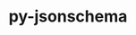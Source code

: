 ---
title: "py-jsonschema"
layout: cache
categories: [package, develop]
meta: {"compilers": ["gcc@=11.1.0", "gcc@=11.4.0", "gcc@=7.3.1", "gcc@=7.5.0", "gcc@=9.4.0", "oneapi@=2024.2.1"], "num_specs": 122, "num_specs_by_stack": {"aws-isc": 2, "aws-isc-aarch64": 2, "data-vis-sdk": 5, "e4s": 40, "e4s-neoverse-v2": 16, "e4s-neoverse_v1": 17, "e4s-oneapi": 22, "e4s-power": 7, "radiuss": 8, "root": 122}, "oss": ["amzn2", "ubuntu18.04", "ubuntu20.04", "ubuntu22.04"], "platforms": ["linux"], "stacks": ["aws-isc", "aws-isc-aarch64", "data-vis-sdk", "e4s", "e4s-neoverse-v2", "e4s-neoverse_v1", "e4s-oneapi", "e4s-power", "radiuss", "root"], "targets": ["aarch64", "neoverse_v1", "neoverse_v2", "ppc64le", "x86_64_v3"], "versions": ["2.6.0", "4.17.3", "4.22.0"]}
spec_details: [{"compiler": "gcc@=7.3.1", "hash": "56pwjcbfq4kkudd7ag3m7yrqwnve37fl", "os": "amzn2", "platform": "linux", "size": "-", "stacks": ["aws-isc-aarch64", "root"], "tarball": "https://binaries.spack.io/develop/build_cache/linux-amzn2-aarch64/gcc-7.3.1/py-jsonschema-4.17.3/linux-amzn2-aarch64-gcc-7.3.1-py-jsonschema-4.17.3-56pwjcbfq4kkudd7ag3m7yrqwnve37fl.spack", "target": "aarch64", "variants": ["build_system=python_pip", "~format-nongpl"], "versions": ["4.17.3"]}, {"compiler": "gcc@=7.3.1", "hash": "feyh5ehtt2mbh4b6lmnuttsgotfk7x7p", "os": "amzn2", "platform": "linux", "size": "-", "stacks": ["aws-isc-aarch64", "root"], "tarball": "https://binaries.spack.io/develop/build_cache/linux-amzn2-aarch64/gcc-7.3.1/py-jsonschema-4.17.3/linux-amzn2-aarch64-gcc-7.3.1-py-jsonschema-4.17.3-feyh5ehtt2mbh4b6lmnuttsgotfk7x7p.spack", "target": "aarch64", "variants": ["build_system=python_pip", "~format-nongpl"], "versions": ["4.17.3"]}, {"compiler": "gcc@=7.3.1", "hash": "a75r6abrcyyapsacefk6d3rvpp5y7o5n", "os": "amzn2", "platform": "linux", "size": "-", "stacks": ["aws-isc", "root"], "tarball": "https://binaries.spack.io/develop/build_cache/linux-amzn2-x86_64_v3/gcc-7.3.1/py-jsonschema-4.17.3/linux-amzn2-x86_64_v3-gcc-7.3.1-py-jsonschema-4.17.3-a75r6abrcyyapsacefk6d3rvpp5y7o5n.spack", "target": "x86_64_v3", "variants": ["build_system=python_pip", "~format-nongpl"], "versions": ["4.17.3"]}, {"compiler": "gcc@=7.3.1", "hash": "dc5mzugiqlobxetjbahszrcncspakugm", "os": "amzn2", "platform": "linux", "size": "-", "stacks": ["aws-isc", "root"], "tarball": "https://binaries.spack.io/develop/build_cache/linux-amzn2-x86_64_v3/gcc-7.3.1/py-jsonschema-4.17.3/linux-amzn2-x86_64_v3-gcc-7.3.1-py-jsonschema-4.17.3-dc5mzugiqlobxetjbahszrcncspakugm.spack", "target": "x86_64_v3", "variants": ["build_system=python_pip", "~format-nongpl"], "versions": ["4.17.3"]}, {"compiler": "gcc@=7.5.0", "hash": "2ttiyhoixr622udj5ocpgti3rl5bh5q3", "os": "ubuntu18.04", "platform": "linux", "size": "-", "stacks": ["radiuss", "root"], "tarball": "https://binaries.spack.io/develop/build_cache/linux-ubuntu18.04-x86_64_v3/gcc-7.5.0/py-jsonschema-4.22.0/linux-ubuntu18.04-x86_64_v3-gcc-7.5.0-py-jsonschema-4.22.0-2ttiyhoixr622udj5ocpgti3rl5bh5q3.spack", "target": "x86_64_v3", "variants": ["build_system=python_pip", "~format-nongpl"], "versions": ["4.22.0"]}, {"compiler": "gcc@=7.5.0", "hash": "52gh725m7g3zojitg7jk26ascrrymri7", "os": "ubuntu18.04", "platform": "linux", "size": "-", "stacks": ["radiuss", "root"], "tarball": "https://binaries.spack.io/develop/build_cache/linux-ubuntu18.04-x86_64_v3/gcc-7.5.0/py-jsonschema-4.22.0/linux-ubuntu18.04-x86_64_v3-gcc-7.5.0-py-jsonschema-4.22.0-52gh725m7g3zojitg7jk26ascrrymri7.spack", "target": "x86_64_v3", "variants": ["build_system=python_pip", "~format-nongpl"], "versions": ["4.22.0"]}, {"compiler": "gcc@=7.5.0", "hash": "7pf56aghqrpii656fiitezs6qf6p4lnr", "os": "ubuntu18.04", "platform": "linux", "size": "-", "stacks": ["radiuss", "root"], "tarball": "https://binaries.spack.io/develop/build_cache/linux-ubuntu18.04-x86_64_v3/gcc-7.5.0/py-jsonschema-4.22.0/linux-ubuntu18.04-x86_64_v3-gcc-7.5.0-py-jsonschema-4.22.0-7pf56aghqrpii656fiitezs6qf6p4lnr.spack", "target": "x86_64_v3", "variants": ["build_system=python_pip", "~format-nongpl"], "versions": ["4.22.0"]}, {"compiler": "gcc@=7.5.0", "hash": "bgk2d7nuogciwiqqrf5abnuhircenudf", "os": "ubuntu18.04", "platform": "linux", "size": "-", "stacks": ["radiuss", "root"], "tarball": "https://binaries.spack.io/develop/build_cache/linux-ubuntu18.04-x86_64_v3/gcc-7.5.0/py-jsonschema-4.22.0/linux-ubuntu18.04-x86_64_v3-gcc-7.5.0-py-jsonschema-4.22.0-bgk2d7nuogciwiqqrf5abnuhircenudf.spack", "target": "x86_64_v3", "variants": ["build_system=python_pip", "~format-nongpl"], "versions": ["4.22.0"]}, {"compiler": "gcc@=7.5.0", "hash": "duqcbkld424zgpitkzda3j2mlm2sf5ns", "os": "ubuntu18.04", "platform": "linux", "size": "-", "stacks": ["root"], "tarball": "https://binaries.spack.io/develop/build_cache/linux-ubuntu18.04-x86_64_v3/gcc-7.5.0/py-jsonschema-4.22.0/linux-ubuntu18.04-x86_64_v3-gcc-7.5.0-py-jsonschema-4.22.0-duqcbkld424zgpitkzda3j2mlm2sf5ns.spack", "target": "x86_64_v3", "variants": ["build_system=python_pip", "~format-nongpl"], "versions": ["4.22.0"]}, {"compiler": "gcc@=7.5.0", "hash": "fj7vfjx2u7ml6iqyqscmvzc6ibtao3bu", "os": "ubuntu18.04", "platform": "linux", "size": "-", "stacks": ["radiuss", "root"], "tarball": "https://binaries.spack.io/develop/build_cache/linux-ubuntu18.04-x86_64_v3/gcc-7.5.0/py-jsonschema-4.22.0/linux-ubuntu18.04-x86_64_v3-gcc-7.5.0-py-jsonschema-4.22.0-fj7vfjx2u7ml6iqyqscmvzc6ibtao3bu.spack", "target": "x86_64_v3", "variants": ["build_system=python_pip", "~format-nongpl"], "versions": ["4.22.0"]}, {"compiler": "gcc@=7.5.0", "hash": "qfq53m2gbahk2sd3htcehlle7m4xdgrz", "os": "ubuntu18.04", "platform": "linux", "size": "-", "stacks": ["root"], "tarball": "https://binaries.spack.io/develop/build_cache/linux-ubuntu18.04-x86_64_v3/gcc-7.5.0/py-jsonschema-4.22.0/linux-ubuntu18.04-x86_64_v3-gcc-7.5.0-py-jsonschema-4.22.0-qfq53m2gbahk2sd3htcehlle7m4xdgrz.spack", "target": "x86_64_v3", "variants": ["build_system=python_pip", "~format-nongpl"], "versions": ["4.22.0"]}, {"compiler": "gcc@=7.5.0", "hash": "tfdx5fyglpzmm2ijrwn36funcsbki25c", "os": "ubuntu18.04", "platform": "linux", "size": "-", "stacks": ["radiuss", "root"], "tarball": "https://binaries.spack.io/develop/build_cache/linux-ubuntu18.04-x86_64_v3/gcc-7.5.0/py-jsonschema-4.22.0/linux-ubuntu18.04-x86_64_v3-gcc-7.5.0-py-jsonschema-4.22.0-tfdx5fyglpzmm2ijrwn36funcsbki25c.spack", "target": "x86_64_v3", "variants": ["build_system=python_pip", "~format-nongpl"], "versions": ["4.22.0"]}, {"compiler": "gcc@=7.5.0", "hash": "vxbzj5pthjqpthnlihov7fnfmzxaec6u", "os": "ubuntu18.04", "platform": "linux", "size": "-", "stacks": ["radiuss", "root"], "tarball": "https://binaries.spack.io/develop/build_cache/linux-ubuntu18.04-x86_64_v3/gcc-7.5.0/py-jsonschema-4.22.0/linux-ubuntu18.04-x86_64_v3-gcc-7.5.0-py-jsonschema-4.22.0-vxbzj5pthjqpthnlihov7fnfmzxaec6u.spack", "target": "x86_64_v3", "variants": ["build_system=python_pip", "~format-nongpl"], "versions": ["4.22.0"]}, {"compiler": "gcc@=7.5.0", "hash": "zvboehkijealttr3tiexta3b2u5vcbnv", "os": "ubuntu18.04", "platform": "linux", "size": "-", "stacks": ["radiuss", "root"], "tarball": "https://binaries.spack.io/develop/build_cache/linux-ubuntu18.04-x86_64_v3/gcc-7.5.0/py-jsonschema-4.22.0/linux-ubuntu18.04-x86_64_v3-gcc-7.5.0-py-jsonschema-4.22.0-zvboehkijealttr3tiexta3b2u5vcbnv.spack", "target": "x86_64_v3", "variants": ["build_system=python_pip", "~format-nongpl"], "versions": ["4.22.0"]}, {"compiler": "gcc@=9.4.0", "hash": "qtgu3jcycxb3oko7zc3i56uaqqe3o65s", "os": "ubuntu20.04", "platform": "linux", "size": "-", "stacks": ["e4s-power", "root"], "tarball": "https://binaries.spack.io/develop/build_cache/linux-ubuntu20.04-ppc64le/gcc-9.4.0/py-jsonschema-4.22.0/linux-ubuntu20.04-ppc64le-gcc-9.4.0-py-jsonschema-4.22.0-qtgu3jcycxb3oko7zc3i56uaqqe3o65s.spack", "target": "ppc64le", "variants": ["build_system=python_pip", "~format-nongpl"], "versions": ["4.22.0"]}, {"compiler": "gcc@=9.4.0", "hash": "lb277x56nidcib2hri5oyhbhljgn3prh", "os": "ubuntu20.04", "platform": "linux", "size": "-", "stacks": ["e4s-power", "root"], "tarball": "https://binaries.spack.io/develop/build_cache/linux-ubuntu20.04-ppc64le/gcc-9.4.0/py-jsonschema-4.22.0/linux-ubuntu20.04-ppc64le-gcc-9.4.0-py-jsonschema-4.22.0-lb277x56nidcib2hri5oyhbhljgn3prh.spack", "target": "ppc64le", "variants": ["build_system=python_pip", "~format-nongpl"], "versions": ["4.22.0"]}, {"compiler": "gcc@=9.4.0", "hash": "66pklhm4c63q5mrtfulmkqg7we7eexwk", "os": "ubuntu20.04", "platform": "linux", "size": "-", "stacks": ["e4s-power", "root"], "tarball": "https://binaries.spack.io/develop/build_cache/linux-ubuntu20.04-ppc64le/gcc-9.4.0/py-jsonschema-2.6.0/linux-ubuntu20.04-ppc64le-gcc-9.4.0-py-jsonschema-2.6.0-66pklhm4c63q5mrtfulmkqg7we7eexwk.spack", "target": "ppc64le", "variants": ["build_system=python_pip"], "versions": ["2.6.0"]}, {"compiler": "gcc@=9.4.0", "hash": "ivuglwlrwo3amdje4oa3dltov2khancw", "os": "ubuntu20.04", "platform": "linux", "size": "-", "stacks": ["e4s-power", "root"], "tarball": "https://binaries.spack.io/develop/build_cache/linux-ubuntu20.04-ppc64le/gcc-9.4.0/py-jsonschema-4.22.0/linux-ubuntu20.04-ppc64le-gcc-9.4.0-py-jsonschema-4.22.0-ivuglwlrwo3amdje4oa3dltov2khancw.spack", "target": "ppc64le", "variants": ["build_system=python_pip", "+format-nongpl"], "versions": ["4.22.0"]}, {"compiler": "gcc@=9.4.0", "hash": "jvgr6beenbmnx5fx7viiun6mwfzqgu7h", "os": "ubuntu20.04", "platform": "linux", "size": "-", "stacks": ["e4s-power", "root"], "tarball": "https://binaries.spack.io/develop/build_cache/linux-ubuntu20.04-ppc64le/gcc-9.4.0/py-jsonschema-4.22.0/linux-ubuntu20.04-ppc64le-gcc-9.4.0-py-jsonschema-4.22.0-jvgr6beenbmnx5fx7viiun6mwfzqgu7h.spack", "target": "ppc64le", "variants": ["build_system=python_pip", "+format-nongpl"], "versions": ["4.22.0"]}, {"compiler": "gcc@=9.4.0", "hash": "l5opswyfkv52zlheclxvw4vxvrvat5qo", "os": "ubuntu20.04", "platform": "linux", "size": "-", "stacks": ["e4s-power", "root"], "tarball": "https://binaries.spack.io/develop/build_cache/linux-ubuntu20.04-ppc64le/gcc-9.4.0/py-jsonschema-4.22.0/linux-ubuntu20.04-ppc64le-gcc-9.4.0-py-jsonschema-4.22.0-l5opswyfkv52zlheclxvw4vxvrvat5qo.spack", "target": "ppc64le", "variants": ["build_system=python_pip", "~format-nongpl"], "versions": ["4.22.0"]}, {"compiler": "gcc@=9.4.0", "hash": "m2njo42pw3tmjdplr5iurvne3cyj33yf", "os": "ubuntu20.04", "platform": "linux", "size": "-", "stacks": ["e4s-power", "root"], "tarball": "https://binaries.spack.io/develop/build_cache/linux-ubuntu20.04-ppc64le/gcc-9.4.0/py-jsonschema-4.22.0/linux-ubuntu20.04-ppc64le-gcc-9.4.0-py-jsonschema-4.22.0-m2njo42pw3tmjdplr5iurvne3cyj33yf.spack", "target": "ppc64le", "variants": ["build_system=python_pip", "~format-nongpl"], "versions": ["4.22.0"]}, {"compiler": "gcc@=11.1.0", "hash": "dzxgkjcduydld2hrm3thnlylxqyyayqo", "os": "ubuntu20.04", "platform": "linux", "size": "-", "stacks": ["data-vis-sdk", "root"], "tarball": "https://binaries.spack.io/develop/build_cache/linux-ubuntu20.04-x86_64_v3/gcc-11.1.0/py-jsonschema-4.22.0/linux-ubuntu20.04-x86_64_v3-gcc-11.1.0-py-jsonschema-4.22.0-dzxgkjcduydld2hrm3thnlylxqyyayqo.spack", "target": "x86_64_v3", "variants": ["build_system=python_pip", "+format-nongpl"], "versions": ["4.22.0"]}, {"compiler": "gcc@=11.1.0", "hash": "3glfelz3ep5xghdtpdk4naruujlqjwwa", "os": "ubuntu20.04", "platform": "linux", "size": "-", "stacks": ["data-vis-sdk", "root"], "tarball": "https://binaries.spack.io/develop/build_cache/linux-ubuntu20.04-x86_64_v3/gcc-11.1.0/py-jsonschema-4.22.0/linux-ubuntu20.04-x86_64_v3-gcc-11.1.0-py-jsonschema-4.22.0-3glfelz3ep5xghdtpdk4naruujlqjwwa.spack", "target": "x86_64_v3", "variants": ["build_system=python_pip", "+format-nongpl"], "versions": ["4.22.0"]}, {"compiler": "gcc@=11.1.0", "hash": "k2titrlvljz3hha3tbtq4v3cygdnvr6r", "os": "ubuntu20.04", "platform": "linux", "size": "-", "stacks": ["data-vis-sdk", "root"], "tarball": "https://binaries.spack.io/develop/build_cache/linux-ubuntu20.04-x86_64_v3/gcc-11.1.0/py-jsonschema-4.22.0/linux-ubuntu20.04-x86_64_v3-gcc-11.1.0-py-jsonschema-4.22.0-k2titrlvljz3hha3tbtq4v3cygdnvr6r.spack", "target": "x86_64_v3", "variants": ["build_system=python_pip", "+format-nongpl"], "versions": ["4.22.0"]}, {"compiler": "gcc@=11.1.0", "hash": "naqmi5ky47x3ygdthyebq5nq3mnuo5wo", "os": "ubuntu20.04", "platform": "linux", "size": "-", "stacks": ["root"], "tarball": "https://binaries.spack.io/develop/build_cache/linux-ubuntu20.04-x86_64_v3/gcc-11.1.0/py-jsonschema-4.22.0/linux-ubuntu20.04-x86_64_v3-gcc-11.1.0-py-jsonschema-4.22.0-naqmi5ky47x3ygdthyebq5nq3mnuo5wo.spack", "target": "x86_64_v3", "variants": ["build_system=python_pip", "+format-nongpl"], "versions": ["4.22.0"]}, {"compiler": "gcc@=11.1.0", "hash": "uy2p4kmqlbpv6huu54bs2nzuyc4f47rb", "os": "ubuntu20.04", "platform": "linux", "size": "-", "stacks": ["data-vis-sdk", "root"], "tarball": "https://binaries.spack.io/develop/build_cache/linux-ubuntu20.04-x86_64_v3/gcc-11.1.0/py-jsonschema-4.22.0/linux-ubuntu20.04-x86_64_v3-gcc-11.1.0-py-jsonschema-4.22.0-uy2p4kmqlbpv6huu54bs2nzuyc4f47rb.spack", "target": "x86_64_v3", "variants": ["build_system=python_pip", "+format-nongpl"], "versions": ["4.22.0"]}, {"compiler": "gcc@=11.1.0", "hash": "ozjar53wypen2ecgvfifbajkfywi2ycl", "os": "ubuntu20.04", "platform": "linux", "size": "-", "stacks": ["data-vis-sdk", "root"], "tarball": "https://binaries.spack.io/develop/build_cache/linux-ubuntu20.04-x86_64_v3/gcc-11.1.0/py-jsonschema-4.22.0/linux-ubuntu20.04-x86_64_v3-gcc-11.1.0-py-jsonschema-4.22.0-ozjar53wypen2ecgvfifbajkfywi2ycl.spack", "target": "x86_64_v3", "variants": ["build_system=python_pip", "+format-nongpl"], "versions": ["4.22.0"]}, {"compiler": "gcc@=11.4.0", "hash": "ndw45jvzyttko5jyxsgkldyota4zsdqs", "os": "ubuntu22.04", "platform": "linux", "size": "-", "stacks": ["e4s-neoverse_v1", "root"], "tarball": "https://binaries.spack.io/develop/build_cache/linux-ubuntu22.04-neoverse_v1/gcc-11.4.0/py-jsonschema-4.22.0/linux-ubuntu22.04-neoverse_v1-gcc-11.4.0-py-jsonschema-4.22.0-ndw45jvzyttko5jyxsgkldyota4zsdqs.spack", "target": "neoverse_v1", "variants": ["build_system=python_pip", "+format-nongpl"], "versions": ["4.22.0"]}, {"compiler": "gcc@=11.4.0", "hash": "2lfftqdqcru6juumtrdushfeaiv6xodg", "os": "ubuntu22.04", "platform": "linux", "size": "-", "stacks": ["e4s-neoverse_v1", "root"], "tarball": "https://binaries.spack.io/develop/build_cache/linux-ubuntu22.04-neoverse_v1/gcc-11.4.0/py-jsonschema-4.22.0/linux-ubuntu22.04-neoverse_v1-gcc-11.4.0-py-jsonschema-4.22.0-2lfftqdqcru6juumtrdushfeaiv6xodg.spack", "target": "neoverse_v1", "variants": ["build_system=python_pip", "+format-nongpl"], "versions": ["4.22.0"]}, {"compiler": "gcc@=11.4.0", "hash": "t56gtvpnwtupqy36n2jakg7bx2bny2vs", "os": "ubuntu22.04", "platform": "linux", "size": "-", "stacks": ["e4s-neoverse_v1", "root"], "tarball": "https://binaries.spack.io/develop/build_cache/linux-ubuntu22.04-neoverse_v1/gcc-11.4.0/py-jsonschema-4.22.0/linux-ubuntu22.04-neoverse_v1-gcc-11.4.0-py-jsonschema-4.22.0-t56gtvpnwtupqy36n2jakg7bx2bny2vs.spack", "target": "neoverse_v1", "variants": ["build_system=python_pip", "+format-nongpl"], "versions": ["4.22.0"]}, {"compiler": "gcc@=11.4.0", "hash": "iphdyizlzmrfddh6x3c4mym6sklurs5j", "os": "ubuntu22.04", "platform": "linux", "size": "-", "stacks": ["e4s-neoverse_v1", "root"], "tarball": "https://binaries.spack.io/develop/build_cache/linux-ubuntu22.04-neoverse_v1/gcc-11.4.0/py-jsonschema-4.22.0/linux-ubuntu22.04-neoverse_v1-gcc-11.4.0-py-jsonschema-4.22.0-iphdyizlzmrfddh6x3c4mym6sklurs5j.spack", "target": "neoverse_v1", "variants": ["build_system=python_pip", "~format-nongpl"], "versions": ["4.22.0"]}, {"compiler": "gcc@=11.4.0", "hash": "ffrbvhwbebu4swsvnrs4jqy2rpwrytst", "os": "ubuntu22.04", "platform": "linux", "size": "-", "stacks": ["e4s-neoverse_v1", "root"], "tarball": "https://binaries.spack.io/develop/build_cache/linux-ubuntu22.04-neoverse_v1/gcc-11.4.0/py-jsonschema-4.22.0/linux-ubuntu22.04-neoverse_v1-gcc-11.4.0-py-jsonschema-4.22.0-ffrbvhwbebu4swsvnrs4jqy2rpwrytst.spack", "target": "neoverse_v1", "variants": ["build_system=python_pip", "~format-nongpl"], "versions": ["4.22.0"]}, {"compiler": "gcc@=11.4.0", "hash": "6esfvrfyckh4pz76buw27g7duojt43oy", "os": "ubuntu22.04", "platform": "linux", "size": "-", "stacks": ["e4s-neoverse_v1", "root"], "tarball": "https://binaries.spack.io/develop/build_cache/linux-ubuntu22.04-neoverse_v1/gcc-11.4.0/py-jsonschema-4.22.0/linux-ubuntu22.04-neoverse_v1-gcc-11.4.0-py-jsonschema-4.22.0-6esfvrfyckh4pz76buw27g7duojt43oy.spack", "target": "neoverse_v1", "variants": ["build_system=python_pip", "~format-nongpl"], "versions": ["4.22.0"]}, {"compiler": "gcc@=11.4.0", "hash": "gx7lpkybdrjsocovsljuy4q3abmrfsst", "os": "ubuntu22.04", "platform": "linux", "size": "-", "stacks": ["e4s-neoverse_v1", "root"], "tarball": "https://binaries.spack.io/develop/build_cache/linux-ubuntu22.04-neoverse_v1/gcc-11.4.0/py-jsonschema-4.22.0/linux-ubuntu22.04-neoverse_v1-gcc-11.4.0-py-jsonschema-4.22.0-gx7lpkybdrjsocovsljuy4q3abmrfsst.spack", "target": "neoverse_v1", "variants": ["build_system=python_pip", "~format-nongpl"], "versions": ["4.22.0"]}, {"compiler": "gcc@=11.4.0", "hash": "jnuy6jctkn2zywaii7ndzycioyzsntpt", "os": "ubuntu22.04", "platform": "linux", "size": "-", "stacks": ["e4s-neoverse_v1", "root"], "tarball": "https://binaries.spack.io/develop/build_cache/linux-ubuntu22.04-neoverse_v1/gcc-11.4.0/py-jsonschema-4.22.0/linux-ubuntu22.04-neoverse_v1-gcc-11.4.0-py-jsonschema-4.22.0-jnuy6jctkn2zywaii7ndzycioyzsntpt.spack", "target": "neoverse_v1", "variants": ["build_system=python_pip", "~format-nongpl"], "versions": ["4.22.0"]}, {"compiler": "gcc@=11.4.0", "hash": "xgnchk2dp6imwy77r7nfl56m4xe52567", "os": "ubuntu22.04", "platform": "linux", "size": "-", "stacks": ["e4s-neoverse_v1", "root"], "tarball": "https://binaries.spack.io/develop/build_cache/linux-ubuntu22.04-neoverse_v1/gcc-11.4.0/py-jsonschema-4.22.0/linux-ubuntu22.04-neoverse_v1-gcc-11.4.0-py-jsonschema-4.22.0-xgnchk2dp6imwy77r7nfl56m4xe52567.spack", "target": "neoverse_v1", "variants": ["build_system=python_pip", "~format-nongpl"], "versions": ["4.22.0"]}, {"compiler": "gcc@=11.4.0", "hash": "zdxpsvtoockptxybf5wemhb5pi5bdcty", "os": "ubuntu22.04", "platform": "linux", "size": "-", "stacks": ["e4s-neoverse_v1", "root"], "tarball": "https://binaries.spack.io/develop/build_cache/linux-ubuntu22.04-neoverse_v1/gcc-11.4.0/py-jsonschema-2.6.0/linux-ubuntu22.04-neoverse_v1-gcc-11.4.0-py-jsonschema-2.6.0-zdxpsvtoockptxybf5wemhb5pi5bdcty.spack", "target": "neoverse_v1", "variants": ["build_system=python_pip"], "versions": ["2.6.0"]}, {"compiler": "gcc@=11.4.0", "hash": "di3jpzuolazrwegv4cedlpuu42kpgs7n", "os": "ubuntu22.04", "platform": "linux", "size": "-", "stacks": ["e4s-neoverse_v1", "root"], "tarball": "https://binaries.spack.io/develop/build_cache/linux-ubuntu22.04-neoverse_v1/gcc-11.4.0/py-jsonschema-2.6.0/linux-ubuntu22.04-neoverse_v1-gcc-11.4.0-py-jsonschema-2.6.0-di3jpzuolazrwegv4cedlpuu42kpgs7n.spack", "target": "neoverse_v1", "variants": ["build_system=python_pip"], "versions": ["2.6.0"]}, {"compiler": "gcc@=11.4.0", "hash": "2oqhxanspyjphihbsfsaxufo6olzcpqw", "os": "ubuntu22.04", "platform": "linux", "size": "-", "stacks": ["e4s-neoverse_v1", "root"], "tarball": "https://binaries.spack.io/develop/build_cache/linux-ubuntu22.04-neoverse_v1/gcc-11.4.0/py-jsonschema-4.22.0/linux-ubuntu22.04-neoverse_v1-gcc-11.4.0-py-jsonschema-4.22.0-2oqhxanspyjphihbsfsaxufo6olzcpqw.spack", "target": "neoverse_v1", "variants": ["build_system=python_pip", "~format-nongpl"], "versions": ["4.22.0"]}, {"compiler": "gcc@=11.4.0", "hash": "4j5vpyj3ejtsyusa6edroxub64dcoaqh", "os": "ubuntu22.04", "platform": "linux", "size": "-", "stacks": ["e4s-neoverse_v1", "root"], "tarball": "https://binaries.spack.io/develop/build_cache/linux-ubuntu22.04-neoverse_v1/gcc-11.4.0/py-jsonschema-4.22.0/linux-ubuntu22.04-neoverse_v1-gcc-11.4.0-py-jsonschema-4.22.0-4j5vpyj3ejtsyusa6edroxub64dcoaqh.spack", "target": "neoverse_v1", "variants": ["build_system=python_pip", "+format-nongpl"], "versions": ["4.22.0"]}, {"compiler": "gcc@=11.4.0", "hash": "7qv2qtl5dbqc36r2ajftflye3wlggcrh", "os": "ubuntu22.04", "platform": "linux", "size": "-", "stacks": ["e4s-neoverse_v1", "root"], "tarball": "https://binaries.spack.io/develop/build_cache/linux-ubuntu22.04-neoverse_v1/gcc-11.4.0/py-jsonschema-4.22.0/linux-ubuntu22.04-neoverse_v1-gcc-11.4.0-py-jsonschema-4.22.0-7qv2qtl5dbqc36r2ajftflye3wlggcrh.spack", "target": "neoverse_v1", "variants": ["build_system=python_pip", "+format-nongpl"], "versions": ["4.22.0"]}, {"compiler": "gcc@=11.4.0", "hash": "efzdc56pjnltmmtqdsxfaosp6rfpwo6r", "os": "ubuntu22.04", "platform": "linux", "size": "-", "stacks": ["e4s-neoverse_v1", "root"], "tarball": "https://binaries.spack.io/develop/build_cache/linux-ubuntu22.04-neoverse_v1/gcc-11.4.0/py-jsonschema-4.22.0/linux-ubuntu22.04-neoverse_v1-gcc-11.4.0-py-jsonschema-4.22.0-efzdc56pjnltmmtqdsxfaosp6rfpwo6r.spack", "target": "neoverse_v1", "variants": ["build_system=python_pip", "~format-nongpl"], "versions": ["4.22.0"]}, {"compiler": "gcc@=11.4.0", "hash": "oaqqokxlq6vrhofvfvw636fawnc467gv", "os": "ubuntu22.04", "platform": "linux", "size": "-", "stacks": ["e4s-neoverse_v1", "root"], "tarball": "https://binaries.spack.io/develop/build_cache/linux-ubuntu22.04-neoverse_v1/gcc-11.4.0/py-jsonschema-4.22.0/linux-ubuntu22.04-neoverse_v1-gcc-11.4.0-py-jsonschema-4.22.0-oaqqokxlq6vrhofvfvw636fawnc467gv.spack", "target": "neoverse_v1", "variants": ["build_system=python_pip", "~format-nongpl"], "versions": ["4.22.0"]}, {"compiler": "gcc@=11.4.0", "hash": "qss2jvic467wxicbyz2xcdrfentka4fm", "os": "ubuntu22.04", "platform": "linux", "size": "-", "stacks": ["e4s-neoverse_v1", "root"], "tarball": "https://binaries.spack.io/develop/build_cache/linux-ubuntu22.04-neoverse_v1/gcc-11.4.0/py-jsonschema-4.22.0/linux-ubuntu22.04-neoverse_v1-gcc-11.4.0-py-jsonschema-4.22.0-qss2jvic467wxicbyz2xcdrfentka4fm.spack", "target": "neoverse_v1", "variants": ["build_system=python_pip", "+format-nongpl"], "versions": ["4.22.0"]}, {"compiler": "gcc@=11.4.0", "hash": "7d5mgzchxluurbceigdj7dqu4zmhnbyw", "os": "ubuntu22.04", "platform": "linux", "size": "-", "stacks": ["e4s-neoverse-v2", "root"], "tarball": "https://binaries.spack.io/develop/build_cache/linux-ubuntu22.04-neoverse_v2/gcc-11.4.0/py-jsonschema-4.22.0/linux-ubuntu22.04-neoverse_v2-gcc-11.4.0-py-jsonschema-4.22.0-7d5mgzchxluurbceigdj7dqu4zmhnbyw.spack", "target": "neoverse_v2", "variants": ["build_system=python_pip", "+format-nongpl"], "versions": ["4.22.0"]}, {"compiler": "gcc@=11.4.0", "hash": "u6ourhcykfjxdx3qpylz2xoegmzawhei", "os": "ubuntu22.04", "platform": "linux", "size": "-", "stacks": ["e4s-neoverse-v2", "root"], "tarball": "https://binaries.spack.io/develop/build_cache/linux-ubuntu22.04-neoverse_v2/gcc-11.4.0/py-jsonschema-4.22.0/linux-ubuntu22.04-neoverse_v2-gcc-11.4.0-py-jsonschema-4.22.0-u6ourhcykfjxdx3qpylz2xoegmzawhei.spack", "target": "neoverse_v2", "variants": ["build_system=python_pip", "+format-nongpl"], "versions": ["4.22.0"]}, {"compiler": "gcc@=11.4.0", "hash": "rvzvgtcfkwwtyxck2lrvt6miqxg6w5fk", "os": "ubuntu22.04", "platform": "linux", "size": "-", "stacks": ["e4s-neoverse-v2", "root"], "tarball": "https://binaries.spack.io/develop/build_cache/linux-ubuntu22.04-neoverse_v2/gcc-11.4.0/py-jsonschema-4.22.0/linux-ubuntu22.04-neoverse_v2-gcc-11.4.0-py-jsonschema-4.22.0-rvzvgtcfkwwtyxck2lrvt6miqxg6w5fk.spack", "target": "neoverse_v2", "variants": ["build_system=python_pip", "+format-nongpl"], "versions": ["4.22.0"]}, {"compiler": "gcc@=11.4.0", "hash": "dwmqhbrmk55tzxxfpi526hwh5z6pshdo", "os": "ubuntu22.04", "platform": "linux", "size": "-", "stacks": ["e4s-neoverse-v2", "root"], "tarball": "https://binaries.spack.io/develop/build_cache/linux-ubuntu22.04-neoverse_v2/gcc-11.4.0/py-jsonschema-4.22.0/linux-ubuntu22.04-neoverse_v2-gcc-11.4.0-py-jsonschema-4.22.0-dwmqhbrmk55tzxxfpi526hwh5z6pshdo.spack", "target": "neoverse_v2", "variants": ["build_system=python_pip", "+format-nongpl"], "versions": ["4.22.0"]}, {"compiler": "gcc@=11.4.0", "hash": "lngz2gru7t5rix7fxyv32vvhhbbwy7t4", "os": "ubuntu22.04", "platform": "linux", "size": "-", "stacks": ["e4s-neoverse-v2", "root"], "tarball": "https://binaries.spack.io/develop/build_cache/linux-ubuntu22.04-neoverse_v2/gcc-11.4.0/py-jsonschema-4.22.0/linux-ubuntu22.04-neoverse_v2-gcc-11.4.0-py-jsonschema-4.22.0-lngz2gru7t5rix7fxyv32vvhhbbwy7t4.spack", "target": "neoverse_v2", "variants": ["build_system=python_pip", "~format-nongpl"], "versions": ["4.22.0"]}, {"compiler": "gcc@=11.4.0", "hash": "bjeirxenkw36lfn7cqy6bagukgcncbst", "os": "ubuntu22.04", "platform": "linux", "size": "-", "stacks": ["e4s-neoverse-v2", "root"], "tarball": "https://binaries.spack.io/develop/build_cache/linux-ubuntu22.04-neoverse_v2/gcc-11.4.0/py-jsonschema-4.22.0/linux-ubuntu22.04-neoverse_v2-gcc-11.4.0-py-jsonschema-4.22.0-bjeirxenkw36lfn7cqy6bagukgcncbst.spack", "target": "neoverse_v2", "variants": ["build_system=python_pip", "~format-nongpl"], "versions": ["4.22.0"]}, {"compiler": "gcc@=11.4.0", "hash": "y5lyfe56zygjkpbdmihy6wqzm2ut676q", "os": "ubuntu22.04", "platform": "linux", "size": "-", "stacks": ["e4s-neoverse-v2", "root"], "tarball": "https://binaries.spack.io/develop/build_cache/linux-ubuntu22.04-neoverse_v2/gcc-11.4.0/py-jsonschema-4.22.0/linux-ubuntu22.04-neoverse_v2-gcc-11.4.0-py-jsonschema-4.22.0-y5lyfe56zygjkpbdmihy6wqzm2ut676q.spack", "target": "neoverse_v2", "variants": ["build_system=python_pip", "~format-nongpl"], "versions": ["4.22.0"]}, {"compiler": "gcc@=11.4.0", "hash": "33omqj7op4ytlfkzr3ycuhaofsqnemj2", "os": "ubuntu22.04", "platform": "linux", "size": "-", "stacks": ["e4s-neoverse-v2", "root"], "tarball": "https://binaries.spack.io/develop/build_cache/linux-ubuntu22.04-neoverse_v2/gcc-11.4.0/py-jsonschema-4.22.0/linux-ubuntu22.04-neoverse_v2-gcc-11.4.0-py-jsonschema-4.22.0-33omqj7op4ytlfkzr3ycuhaofsqnemj2.spack", "target": "neoverse_v2", "variants": ["build_system=python_pip", "~format-nongpl"], "versions": ["4.22.0"]}, {"compiler": "gcc@=11.4.0", "hash": "cr7btlgdlvqoiaq7vqsmxizr7ow6id55", "os": "ubuntu22.04", "platform": "linux", "size": "-", "stacks": ["e4s-neoverse-v2", "root"], "tarball": "https://binaries.spack.io/develop/build_cache/linux-ubuntu22.04-neoverse_v2/gcc-11.4.0/py-jsonschema-2.6.0/linux-ubuntu22.04-neoverse_v2-gcc-11.4.0-py-jsonschema-2.6.0-cr7btlgdlvqoiaq7vqsmxizr7ow6id55.spack", "target": "neoverse_v2", "variants": ["build_system=python_pip"], "versions": ["2.6.0"]}, {"compiler": "gcc@=11.4.0", "hash": "bpz4ajvs262taa5dcjl33yhhi7n7u26r", "os": "ubuntu22.04", "platform": "linux", "size": "-", "stacks": ["e4s-neoverse-v2", "root"], "tarball": "https://binaries.spack.io/develop/build_cache/linux-ubuntu22.04-neoverse_v2/gcc-11.4.0/py-jsonschema-2.6.0/linux-ubuntu22.04-neoverse_v2-gcc-11.4.0-py-jsonschema-2.6.0-bpz4ajvs262taa5dcjl33yhhi7n7u26r.spack", "target": "neoverse_v2", "variants": ["build_system=python_pip"], "versions": ["2.6.0"]}, {"compiler": "gcc@=11.4.0", "hash": "fyiriu5r2g3sbgyc2spqk44caqksdiq5", "os": "ubuntu22.04", "platform": "linux", "size": "-", "stacks": ["e4s-neoverse-v2", "root"], "tarball": "https://binaries.spack.io/develop/build_cache/linux-ubuntu22.04-neoverse_v2/gcc-11.4.0/py-jsonschema-2.6.0/linux-ubuntu22.04-neoverse_v2-gcc-11.4.0-py-jsonschema-2.6.0-fyiriu5r2g3sbgyc2spqk44caqksdiq5.spack", "target": "neoverse_v2", "variants": ["build_system=python_pip"], "versions": ["2.6.0"]}, {"compiler": "gcc@=11.4.0", "hash": "vpnndvbxhlit7ry53zsdumjj3bheqauj", "os": "ubuntu22.04", "platform": "linux", "size": "-", "stacks": ["e4s-neoverse-v2", "root"], "tarball": "https://binaries.spack.io/develop/build_cache/linux-ubuntu22.04-neoverse_v2/gcc-11.4.0/py-jsonschema-2.6.0/linux-ubuntu22.04-neoverse_v2-gcc-11.4.0-py-jsonschema-2.6.0-vpnndvbxhlit7ry53zsdumjj3bheqauj.spack", "target": "neoverse_v2", "variants": ["build_system=python_pip"], "versions": ["2.6.0"]}, {"compiler": "gcc@=11.4.0", "hash": "2dgdbyfmerppapdiufxwhggjva7kwbal", "os": "ubuntu22.04", "platform": "linux", "size": "-", "stacks": ["e4s-neoverse-v2", "root"], "tarball": "https://binaries.spack.io/develop/build_cache/linux-ubuntu22.04-neoverse_v2/gcc-11.4.0/py-jsonschema-4.22.0/linux-ubuntu22.04-neoverse_v2-gcc-11.4.0-py-jsonschema-4.22.0-2dgdbyfmerppapdiufxwhggjva7kwbal.spack", "target": "neoverse_v2", "variants": ["build_system=python_pip", "+format-nongpl"], "versions": ["4.22.0"]}, {"compiler": "gcc@=11.4.0", "hash": "byk2vi2idruyq3ymahaljcfpcelueyll", "os": "ubuntu22.04", "platform": "linux", "size": "-", "stacks": ["e4s-neoverse-v2", "root"], "tarball": "https://binaries.spack.io/develop/build_cache/linux-ubuntu22.04-neoverse_v2/gcc-11.4.0/py-jsonschema-4.22.0/linux-ubuntu22.04-neoverse_v2-gcc-11.4.0-py-jsonschema-4.22.0-byk2vi2idruyq3ymahaljcfpcelueyll.spack", "target": "neoverse_v2", "variants": ["build_system=python_pip", "+format-nongpl"], "versions": ["4.22.0"]}, {"compiler": "gcc@=11.4.0", "hash": "wdahuvdrn7wiuos6fehj4yhp4btrh4oj", "os": "ubuntu22.04", "platform": "linux", "size": "-", "stacks": ["e4s-neoverse-v2", "root"], "tarball": "https://binaries.spack.io/develop/build_cache/linux-ubuntu22.04-neoverse_v2/gcc-11.4.0/py-jsonschema-4.22.0/linux-ubuntu22.04-neoverse_v2-gcc-11.4.0-py-jsonschema-4.22.0-wdahuvdrn7wiuos6fehj4yhp4btrh4oj.spack", "target": "neoverse_v2", "variants": ["build_system=python_pip", "+format-nongpl"], "versions": ["4.22.0"]}, {"compiler": "gcc@=11.4.0", "hash": "xozeynbu5lnh2kivto2xv43tkxk4mqxl", "os": "ubuntu22.04", "platform": "linux", "size": "-", "stacks": ["e4s-neoverse-v2", "root"], "tarball": "https://binaries.spack.io/develop/build_cache/linux-ubuntu22.04-neoverse_v2/gcc-11.4.0/py-jsonschema-4.22.0/linux-ubuntu22.04-neoverse_v2-gcc-11.4.0-py-jsonschema-4.22.0-xozeynbu5lnh2kivto2xv43tkxk4mqxl.spack", "target": "neoverse_v2", "variants": ["build_system=python_pip", "+format-nongpl"], "versions": ["4.22.0"]}, {"compiler": "gcc@=11.4.0", "hash": "53nokwsechpbdxdlzlhq2i36rsr4fjhb", "os": "ubuntu22.04", "platform": "linux", "size": "-", "stacks": ["e4s", "root"], "tarball": "https://binaries.spack.io/develop/build_cache/linux-ubuntu22.04-x86_64_v3/gcc-11.4.0/py-jsonschema-4.22.0/linux-ubuntu22.04-x86_64_v3-gcc-11.4.0-py-jsonschema-4.22.0-53nokwsechpbdxdlzlhq2i36rsr4fjhb.spack", "target": "x86_64_v3", "variants": ["build_system=python_pip", "+format-nongpl"], "versions": ["4.22.0"]}, {"compiler": "gcc@=11.4.0", "hash": "dde4rrz7ymuil2v3ifh7ql2brqk2eoow", "os": "ubuntu22.04", "platform": "linux", "size": "-", "stacks": ["e4s", "root"], "tarball": "https://binaries.spack.io/develop/build_cache/linux-ubuntu22.04-x86_64_v3/gcc-11.4.0/py-jsonschema-4.22.0/linux-ubuntu22.04-x86_64_v3-gcc-11.4.0-py-jsonschema-4.22.0-dde4rrz7ymuil2v3ifh7ql2brqk2eoow.spack", "target": "x86_64_v3", "variants": ["build_system=python_pip", "+format-nongpl"], "versions": ["4.22.0"]}, {"compiler": "gcc@=11.4.0", "hash": "632xoedtgr64whul7ijo3vuiapkxspi3", "os": "ubuntu22.04", "platform": "linux", "size": "-", "stacks": ["e4s", "root"], "tarball": "https://binaries.spack.io/develop/build_cache/linux-ubuntu22.04-x86_64_v3/gcc-11.4.0/py-jsonschema-4.22.0/linux-ubuntu22.04-x86_64_v3-gcc-11.4.0-py-jsonschema-4.22.0-632xoedtgr64whul7ijo3vuiapkxspi3.spack", "target": "x86_64_v3", "variants": ["build_system=python_pip", "+format-nongpl"], "versions": ["4.22.0"]}, {"compiler": "gcc@=11.4.0", "hash": "q3pbcco3jsfykvlshcolxlmkenwfy6tg", "os": "ubuntu22.04", "platform": "linux", "size": "-", "stacks": ["e4s", "root"], "tarball": "https://binaries.spack.io/develop/build_cache/linux-ubuntu22.04-x86_64_v3/gcc-11.4.0/py-jsonschema-4.22.0/linux-ubuntu22.04-x86_64_v3-gcc-11.4.0-py-jsonschema-4.22.0-q3pbcco3jsfykvlshcolxlmkenwfy6tg.spack", "target": "x86_64_v3", "variants": ["build_system=python_pip", "+format-nongpl"], "versions": ["4.22.0"]}, {"compiler": "gcc@=11.4.0", "hash": "jm2c64ryiupycyohrwdh5hi4zut7urws", "os": "ubuntu22.04", "platform": "linux", "size": "-", "stacks": ["e4s", "root"], "tarball": "https://binaries.spack.io/develop/build_cache/linux-ubuntu22.04-x86_64_v3/gcc-11.4.0/py-jsonschema-4.22.0/linux-ubuntu22.04-x86_64_v3-gcc-11.4.0-py-jsonschema-4.22.0-jm2c64ryiupycyohrwdh5hi4zut7urws.spack", "target": "x86_64_v3", "variants": ["build_system=python_pip", "+format-nongpl"], "versions": ["4.22.0"]}, {"compiler": "gcc@=11.4.0", "hash": "eo4yja75s2wmej2cigqopblx3twykqpo", "os": "ubuntu22.04", "platform": "linux", "size": "-", "stacks": ["e4s", "root"], "tarball": "https://binaries.spack.io/develop/build_cache/linux-ubuntu22.04-x86_64_v3/gcc-11.4.0/py-jsonschema-4.22.0/linux-ubuntu22.04-x86_64_v3-gcc-11.4.0-py-jsonschema-4.22.0-eo4yja75s2wmej2cigqopblx3twykqpo.spack", "target": "x86_64_v3", "variants": ["build_system=python_pip", "~format-nongpl"], "versions": ["4.22.0"]}, {"compiler": "gcc@=11.4.0", "hash": "lyvtr6mmcspe6f64snw6ymaifeyybghg", "os": "ubuntu22.04", "platform": "linux", "size": "-", "stacks": ["e4s", "root"], "tarball": "https://binaries.spack.io/develop/build_cache/linux-ubuntu22.04-x86_64_v3/gcc-11.4.0/py-jsonschema-4.22.0/linux-ubuntu22.04-x86_64_v3-gcc-11.4.0-py-jsonschema-4.22.0-lyvtr6mmcspe6f64snw6ymaifeyybghg.spack", "target": "x86_64_v3", "variants": ["build_system=python_pip", "~format-nongpl"], "versions": ["4.22.0"]}, {"compiler": "gcc@=11.4.0", "hash": "d2j6ur5bp6oalivafiwjoiq2mzlcjiwn", "os": "ubuntu22.04", "platform": "linux", "size": "-", "stacks": ["e4s", "root"], "tarball": "https://binaries.spack.io/develop/build_cache/linux-ubuntu22.04-x86_64_v3/gcc-11.4.0/py-jsonschema-4.22.0/linux-ubuntu22.04-x86_64_v3-gcc-11.4.0-py-jsonschema-4.22.0-d2j6ur5bp6oalivafiwjoiq2mzlcjiwn.spack", "target": "x86_64_v3", "variants": ["build_system=python_pip", "~format-nongpl"], "versions": ["4.22.0"]}, {"compiler": "gcc@=11.4.0", "hash": "6lkd2b2dpw4t45g6sxfq7scmbtkulxja", "os": "ubuntu22.04", "platform": "linux", "size": "-", "stacks": ["e4s", "root"], "tarball": "https://binaries.spack.io/develop/build_cache/linux-ubuntu22.04-x86_64_v3/gcc-11.4.0/py-jsonschema-4.22.0/linux-ubuntu22.04-x86_64_v3-gcc-11.4.0-py-jsonschema-4.22.0-6lkd2b2dpw4t45g6sxfq7scmbtkulxja.spack", "target": "x86_64_v3", "variants": ["build_system=python_pip", "~format-nongpl"], "versions": ["4.22.0"]}, {"compiler": "gcc@=11.4.0", "hash": "zqu7tmfraedgc3l4eywc6z4zfi35h4pb", "os": "ubuntu22.04", "platform": "linux", "size": "-", "stacks": ["e4s", "root"], "tarball": "https://binaries.spack.io/develop/build_cache/linux-ubuntu22.04-x86_64_v3/gcc-11.4.0/py-jsonschema-4.22.0/linux-ubuntu22.04-x86_64_v3-gcc-11.4.0-py-jsonschema-4.22.0-zqu7tmfraedgc3l4eywc6z4zfi35h4pb.spack", "target": "x86_64_v3", "variants": ["build_system=python_pip", "~format-nongpl"], "versions": ["4.22.0"]}, {"compiler": "gcc@=11.4.0", "hash": "yuvwagx7yi2prityzikwpb3ftku4wonn", "os": "ubuntu22.04", "platform": "linux", "size": "-", "stacks": ["e4s", "root"], "tarball": "https://binaries.spack.io/develop/build_cache/linux-ubuntu22.04-x86_64_v3/gcc-11.4.0/py-jsonschema-4.22.0/linux-ubuntu22.04-x86_64_v3-gcc-11.4.0-py-jsonschema-4.22.0-yuvwagx7yi2prityzikwpb3ftku4wonn.spack", "target": "x86_64_v3", "variants": ["build_system=python_pip", "~format-nongpl"], "versions": ["4.22.0"]}, {"compiler": "gcc@=11.4.0", "hash": "lv34pxo3gpgtxhy6k5aeofgb77xyws2f", "os": "ubuntu22.04", "platform": "linux", "size": "-", "stacks": ["e4s", "root"], "tarball": "https://binaries.spack.io/develop/build_cache/linux-ubuntu22.04-x86_64_v3/gcc-11.4.0/py-jsonschema-4.22.0/linux-ubuntu22.04-x86_64_v3-gcc-11.4.0-py-jsonschema-4.22.0-lv34pxo3gpgtxhy6k5aeofgb77xyws2f.spack", "target": "x86_64_v3", "variants": ["build_system=python_pip", "~format-nongpl"], "versions": ["4.22.0"]}, {"compiler": "gcc@=11.4.0", "hash": "437iiz4fztznwcnclry6fslbo7ijmcvb", "os": "ubuntu22.04", "platform": "linux", "size": "-", "stacks": ["e4s", "root"], "tarball": "https://binaries.spack.io/develop/build_cache/linux-ubuntu22.04-x86_64_v3/gcc-11.4.0/py-jsonschema-4.22.0/linux-ubuntu22.04-x86_64_v3-gcc-11.4.0-py-jsonschema-4.22.0-437iiz4fztznwcnclry6fslbo7ijmcvb.spack", "target": "x86_64_v3", "variants": ["build_system=python_pip", "~format-nongpl"], "versions": ["4.22.0"]}, {"compiler": "gcc@=11.4.0", "hash": "yqnu5gobesxdi2q6ah6cxvjocjncpij6", "os": "ubuntu22.04", "platform": "linux", "size": "-", "stacks": ["e4s", "root"], "tarball": "https://binaries.spack.io/develop/build_cache/linux-ubuntu22.04-x86_64_v3/gcc-11.4.0/py-jsonschema-4.22.0/linux-ubuntu22.04-x86_64_v3-gcc-11.4.0-py-jsonschema-4.22.0-yqnu5gobesxdi2q6ah6cxvjocjncpij6.spack", "target": "x86_64_v3", "variants": ["build_system=python_pip", "~format-nongpl"], "versions": ["4.22.0"]}, {"compiler": "gcc@=11.4.0", "hash": "rxsfb5nr6uvelag4c7ksosdqkgkrt2r6", "os": "ubuntu22.04", "platform": "linux", "size": "-", "stacks": ["e4s", "root"], "tarball": "https://binaries.spack.io/develop/build_cache/linux-ubuntu22.04-x86_64_v3/gcc-11.4.0/py-jsonschema-4.22.0/linux-ubuntu22.04-x86_64_v3-gcc-11.4.0-py-jsonschema-4.22.0-rxsfb5nr6uvelag4c7ksosdqkgkrt2r6.spack", "target": "x86_64_v3", "variants": ["build_system=python_pip", "~format-nongpl"], "versions": ["4.22.0"]}, {"compiler": "gcc@=11.4.0", "hash": "qx2seeolzj7bys35plxny6nsv3eqejlz", "os": "ubuntu22.04", "platform": "linux", "size": "-", "stacks": ["e4s", "root"], "tarball": "https://binaries.spack.io/develop/build_cache/linux-ubuntu22.04-x86_64_v3/gcc-11.4.0/py-jsonschema-4.22.0/linux-ubuntu22.04-x86_64_v3-gcc-11.4.0-py-jsonschema-4.22.0-qx2seeolzj7bys35plxny6nsv3eqejlz.spack", "target": "x86_64_v3", "variants": ["build_system=python_pip", "~format-nongpl"], "versions": ["4.22.0"]}, {"compiler": "gcc@=11.4.0", "hash": "mfoo764o7ovzgk3yxxtgez4diiy5edpm", "os": "ubuntu22.04", "platform": "linux", "size": "-", "stacks": ["e4s", "root"], "tarball": "https://binaries.spack.io/develop/build_cache/linux-ubuntu22.04-x86_64_v3/gcc-11.4.0/py-jsonschema-4.22.0/linux-ubuntu22.04-x86_64_v3-gcc-11.4.0-py-jsonschema-4.22.0-mfoo764o7ovzgk3yxxtgez4diiy5edpm.spack", "target": "x86_64_v3", "variants": ["build_system=python_pip", "~format-nongpl"], "versions": ["4.22.0"]}, {"compiler": "gcc@=11.4.0", "hash": "jjvx46eoqo2dxa4joxedoc3vsz6c6w4t", "os": "ubuntu22.04", "platform": "linux", "size": "-", "stacks": ["e4s", "root"], "tarball": "https://binaries.spack.io/develop/build_cache/linux-ubuntu22.04-x86_64_v3/gcc-11.4.0/py-jsonschema-4.22.0/linux-ubuntu22.04-x86_64_v3-gcc-11.4.0-py-jsonschema-4.22.0-jjvx46eoqo2dxa4joxedoc3vsz6c6w4t.spack", "target": "x86_64_v3", "variants": ["build_system=python_pip", "~format-nongpl"], "versions": ["4.22.0"]}, {"compiler": "gcc@=11.4.0", "hash": "udx5mhcdbbryn7zsb4zwkmb3nubq43d6", "os": "ubuntu22.04", "platform": "linux", "size": "-", "stacks": ["e4s", "root"], "tarball": "https://binaries.spack.io/develop/build_cache/linux-ubuntu22.04-x86_64_v3/gcc-11.4.0/py-jsonschema-4.22.0/linux-ubuntu22.04-x86_64_v3-gcc-11.4.0-py-jsonschema-4.22.0-udx5mhcdbbryn7zsb4zwkmb3nubq43d6.spack", "target": "x86_64_v3", "variants": ["build_system=python_pip", "~format-nongpl"], "versions": ["4.22.0"]}, {"compiler": "gcc@=11.4.0", "hash": "tnml7ofobyqe2vmp7snzcztpei7ixebx", "os": "ubuntu22.04", "platform": "linux", "size": "-", "stacks": ["e4s", "root"], "tarball": "https://binaries.spack.io/develop/build_cache/linux-ubuntu22.04-x86_64_v3/gcc-11.4.0/py-jsonschema-4.22.0/linux-ubuntu22.04-x86_64_v3-gcc-11.4.0-py-jsonschema-4.22.0-tnml7ofobyqe2vmp7snzcztpei7ixebx.spack", "target": "x86_64_v3", "variants": ["build_system=python_pip", "~format-nongpl"], "versions": ["4.22.0"]}, {"compiler": "gcc@=11.4.0", "hash": "xalp5kps4kqned7yn6b5y3rju6ingeoe", "os": "ubuntu22.04", "platform": "linux", "size": "-", "stacks": ["e4s", "root"], "tarball": "https://binaries.spack.io/develop/build_cache/linux-ubuntu22.04-x86_64_v3/gcc-11.4.0/py-jsonschema-2.6.0/linux-ubuntu22.04-x86_64_v3-gcc-11.4.0-py-jsonschema-2.6.0-xalp5kps4kqned7yn6b5y3rju6ingeoe.spack", "target": "x86_64_v3", "variants": ["build_system=python_pip"], "versions": ["2.6.0"]}, {"compiler": "gcc@=11.4.0", "hash": "fne67sugswrblmjuvwljt5kgmisjejos", "os": "ubuntu22.04", "platform": "linux", "size": "-", "stacks": ["e4s", "root"], "tarball": "https://binaries.spack.io/develop/build_cache/linux-ubuntu22.04-x86_64_v3/gcc-11.4.0/py-jsonschema-2.6.0/linux-ubuntu22.04-x86_64_v3-gcc-11.4.0-py-jsonschema-2.6.0-fne67sugswrblmjuvwljt5kgmisjejos.spack", "target": "x86_64_v3", "variants": ["build_system=python_pip"], "versions": ["2.6.0"]}, {"compiler": "gcc@=11.4.0", "hash": "e3s3gtlzvylbkleoeex2o6dhy53wtphc", "os": "ubuntu22.04", "platform": "linux", "size": "-", "stacks": ["e4s", "root"], "tarball": "https://binaries.spack.io/develop/build_cache/linux-ubuntu22.04-x86_64_v3/gcc-11.4.0/py-jsonschema-2.6.0/linux-ubuntu22.04-x86_64_v3-gcc-11.4.0-py-jsonschema-2.6.0-e3s3gtlzvylbkleoeex2o6dhy53wtphc.spack", "target": "x86_64_v3", "variants": ["build_system=python_pip"], "versions": ["2.6.0"]}, {"compiler": "gcc@=11.4.0", "hash": "ykttcypv4u4zo372nyrodb5gks6baqom", "os": "ubuntu22.04", "platform": "linux", "size": "-", "stacks": ["e4s", "root"], "tarball": "https://binaries.spack.io/develop/build_cache/linux-ubuntu22.04-x86_64_v3/gcc-11.4.0/py-jsonschema-2.6.0/linux-ubuntu22.04-x86_64_v3-gcc-11.4.0-py-jsonschema-2.6.0-ykttcypv4u4zo372nyrodb5gks6baqom.spack", "target": "x86_64_v3", "variants": ["build_system=python_pip"], "versions": ["2.6.0"]}, {"compiler": "gcc@=11.4.0", "hash": "ejsyizklgimy4yfnddvik5qqdxxf5thh", "os": "ubuntu22.04", "platform": "linux", "size": "-", "stacks": ["e4s", "root"], "tarball": "https://binaries.spack.io/develop/build_cache/linux-ubuntu22.04-x86_64_v3/gcc-11.4.0/py-jsonschema-2.6.0/linux-ubuntu22.04-x86_64_v3-gcc-11.4.0-py-jsonschema-2.6.0-ejsyizklgimy4yfnddvik5qqdxxf5thh.spack", "target": "x86_64_v3", "variants": ["build_system=python_pip"], "versions": ["2.6.0"]}, {"compiler": "gcc@=11.4.0", "hash": "226vcuv4hkqedowk6fejaqcswkru34yf", "os": "ubuntu22.04", "platform": "linux", "size": "-", "stacks": ["e4s", "root"], "tarball": "https://binaries.spack.io/develop/build_cache/linux-ubuntu22.04-x86_64_v3/gcc-11.4.0/py-jsonschema-4.22.0/linux-ubuntu22.04-x86_64_v3-gcc-11.4.0-py-jsonschema-4.22.0-226vcuv4hkqedowk6fejaqcswkru34yf.spack", "target": "x86_64_v3", "variants": ["build_system=python_pip", "+format-nongpl"], "versions": ["4.22.0"]}, {"compiler": "gcc@=11.4.0", "hash": "35rrup32mp4itipf2rs2ygzmanuegw5r", "os": "ubuntu22.04", "platform": "linux", "size": "-", "stacks": ["e4s", "root"], "tarball": "https://binaries.spack.io/develop/build_cache/linux-ubuntu22.04-x86_64_v3/gcc-11.4.0/py-jsonschema-4.22.0/linux-ubuntu22.04-x86_64_v3-gcc-11.4.0-py-jsonschema-4.22.0-35rrup32mp4itipf2rs2ygzmanuegw5r.spack", "target": "x86_64_v3", "variants": ["build_system=python_pip", "~format-nongpl"], "versions": ["4.22.0"]}, {"compiler": "gcc@=11.4.0", "hash": "3znqnqtu2hyyyl67kvi5fotod5qtsdlh", "os": "ubuntu22.04", "platform": "linux", "size": "-", "stacks": ["e4s", "root"], "tarball": "https://binaries.spack.io/develop/build_cache/linux-ubuntu22.04-x86_64_v3/gcc-11.4.0/py-jsonschema-4.22.0/linux-ubuntu22.04-x86_64_v3-gcc-11.4.0-py-jsonschema-4.22.0-3znqnqtu2hyyyl67kvi5fotod5qtsdlh.spack", "target": "x86_64_v3", "variants": ["build_system=python_pip", "~format-nongpl"], "versions": ["4.22.0"]}, {"compiler": "gcc@=11.4.0", "hash": "4sdmljvngg3tjhrwyaf6y5xyclhyzlrm", "os": "ubuntu22.04", "platform": "linux", "size": "-", "stacks": ["e4s", "root"], "tarball": "https://binaries.spack.io/develop/build_cache/linux-ubuntu22.04-x86_64_v3/gcc-11.4.0/py-jsonschema-4.22.0/linux-ubuntu22.04-x86_64_v3-gcc-11.4.0-py-jsonschema-4.22.0-4sdmljvngg3tjhrwyaf6y5xyclhyzlrm.spack", "target": "x86_64_v3", "variants": ["build_system=python_pip", "+format-nongpl"], "versions": ["4.22.0"]}, {"compiler": "gcc@=11.4.0", "hash": "nn5xydzzs22czzo5cwfaieq4an4qxejr", "os": "ubuntu22.04", "platform": "linux", "size": "-", "stacks": ["e4s", "root"], "tarball": "https://binaries.spack.io/develop/build_cache/linux-ubuntu22.04-x86_64_v3/gcc-11.4.0/py-jsonschema-4.22.0/linux-ubuntu22.04-x86_64_v3-gcc-11.4.0-py-jsonschema-4.22.0-nn5xydzzs22czzo5cwfaieq4an4qxejr.spack", "target": "x86_64_v3", "variants": ["build_system=python_pip", "~format-nongpl"], "versions": ["4.22.0"]}, {"compiler": "gcc@=11.4.0", "hash": "phklipnzege32nn45bpr6zb5ekfxllwj", "os": "ubuntu22.04", "platform": "linux", "size": "-", "stacks": ["e4s", "root"], "tarball": "https://binaries.spack.io/develop/build_cache/linux-ubuntu22.04-x86_64_v3/gcc-11.4.0/py-jsonschema-4.22.0/linux-ubuntu22.04-x86_64_v3-gcc-11.4.0-py-jsonschema-4.22.0-phklipnzege32nn45bpr6zb5ekfxllwj.spack", "target": "x86_64_v3", "variants": ["build_system=python_pip", "+format-nongpl"], "versions": ["4.22.0"]}, {"compiler": "gcc@=11.4.0", "hash": "pumve7frho4pxtjvjjlmadx2suhwqqxs", "os": "ubuntu22.04", "platform": "linux", "size": "-", "stacks": ["e4s", "root"], "tarball": "https://binaries.spack.io/develop/build_cache/linux-ubuntu22.04-x86_64_v3/gcc-11.4.0/py-jsonschema-4.22.0/linux-ubuntu22.04-x86_64_v3-gcc-11.4.0-py-jsonschema-4.22.0-pumve7frho4pxtjvjjlmadx2suhwqqxs.spack", "target": "x86_64_v3", "variants": ["build_system=python_pip", "~format-nongpl"], "versions": ["4.22.0"]}, {"compiler": "gcc@=11.4.0", "hash": "qktxjmmihseeb3zfz6hmbcdpc7hov7cx", "os": "ubuntu22.04", "platform": "linux", "size": "-", "stacks": ["e4s", "root"], "tarball": "https://binaries.spack.io/develop/build_cache/linux-ubuntu22.04-x86_64_v3/gcc-11.4.0/py-jsonschema-4.22.0/linux-ubuntu22.04-x86_64_v3-gcc-11.4.0-py-jsonschema-4.22.0-qktxjmmihseeb3zfz6hmbcdpc7hov7cx.spack", "target": "x86_64_v3", "variants": ["build_system=python_pip", "+format-nongpl"], "versions": ["4.22.0"]}, {"compiler": "gcc@=11.4.0", "hash": "uylju4gcgtazq7tzxbsz2onr3yoiffgh", "os": "ubuntu22.04", "platform": "linux", "size": "-", "stacks": ["e4s", "root"], "tarball": "https://binaries.spack.io/develop/build_cache/linux-ubuntu22.04-x86_64_v3/gcc-11.4.0/py-jsonschema-4.22.0/linux-ubuntu22.04-x86_64_v3-gcc-11.4.0-py-jsonschema-4.22.0-uylju4gcgtazq7tzxbsz2onr3yoiffgh.spack", "target": "x86_64_v3", "variants": ["build_system=python_pip", "+format-nongpl"], "versions": ["4.22.0"]}, {"compiler": "gcc@=11.4.0", "hash": "wvss53pydp4pxr4m2gczrkley3clameh", "os": "ubuntu22.04", "platform": "linux", "size": "-", "stacks": ["e4s", "root"], "tarball": "https://binaries.spack.io/develop/build_cache/linux-ubuntu22.04-x86_64_v3/gcc-11.4.0/py-jsonschema-4.22.0/linux-ubuntu22.04-x86_64_v3-gcc-11.4.0-py-jsonschema-4.22.0-wvss53pydp4pxr4m2gczrkley3clameh.spack", "target": "x86_64_v3", "variants": ["build_system=python_pip", "+format-nongpl"], "versions": ["4.22.0"]}, {"compiler": "gcc@=11.4.0", "hash": "yhqb3lcwjcxbs2k6ojtddgb576vifcb2", "os": "ubuntu22.04", "platform": "linux", "size": "-", "stacks": ["e4s", "root"], "tarball": "https://binaries.spack.io/develop/build_cache/linux-ubuntu22.04-x86_64_v3/gcc-11.4.0/py-jsonschema-4.22.0/linux-ubuntu22.04-x86_64_v3-gcc-11.4.0-py-jsonschema-4.22.0-yhqb3lcwjcxbs2k6ojtddgb576vifcb2.spack", "target": "x86_64_v3", "variants": ["build_system=python_pip", "+format-nongpl"], "versions": ["4.22.0"]}, {"compiler": "gcc@=11.4.0", "hash": "zeudtnhmru53e7mqmre6lg6fantnb6wi", "os": "ubuntu22.04", "platform": "linux", "size": "-", "stacks": ["e4s", "root"], "tarball": "https://binaries.spack.io/develop/build_cache/linux-ubuntu22.04-x86_64_v3/gcc-11.4.0/py-jsonschema-4.22.0/linux-ubuntu22.04-x86_64_v3-gcc-11.4.0-py-jsonschema-4.22.0-zeudtnhmru53e7mqmre6lg6fantnb6wi.spack", "target": "x86_64_v3", "variants": ["build_system=python_pip", "+format-nongpl"], "versions": ["4.22.0"]}, {"compiler": "gcc@=11.4.0", "hash": "zgq7stevekzh5a2ucdxjj64w3prsl2bd", "os": "ubuntu22.04", "platform": "linux", "size": "-", "stacks": ["e4s", "root"], "tarball": "https://binaries.spack.io/develop/build_cache/linux-ubuntu22.04-x86_64_v3/gcc-11.4.0/py-jsonschema-4.22.0/linux-ubuntu22.04-x86_64_v3-gcc-11.4.0-py-jsonschema-4.22.0-zgq7stevekzh5a2ucdxjj64w3prsl2bd.spack", "target": "x86_64_v3", "variants": ["build_system=python_pip", "~format-nongpl"], "versions": ["4.22.0"]}, {"compiler": "gcc@=11.4.0", "hash": "zijh74ay7df2jvskhppmjl35iz4yrzkg", "os": "ubuntu22.04", "platform": "linux", "size": "-", "stacks": ["e4s", "root"], "tarball": "https://binaries.spack.io/develop/build_cache/linux-ubuntu22.04-x86_64_v3/gcc-11.4.0/py-jsonschema-4.22.0/linux-ubuntu22.04-x86_64_v3-gcc-11.4.0-py-jsonschema-4.22.0-zijh74ay7df2jvskhppmjl35iz4yrzkg.spack", "target": "x86_64_v3", "variants": ["build_system=python_pip", "+format-nongpl"], "versions": ["4.22.0"]}, {"compiler": "gcc@=11.4.0", "hash": "zyzf5cbwbtyzyz6woatdnopm2jtfljuv", "os": "ubuntu22.04", "platform": "linux", "size": "-", "stacks": ["e4s", "root"], "tarball": "https://binaries.spack.io/develop/build_cache/linux-ubuntu22.04-x86_64_v3/gcc-11.4.0/py-jsonschema-4.22.0/linux-ubuntu22.04-x86_64_v3-gcc-11.4.0-py-jsonschema-4.22.0-zyzf5cbwbtyzyz6woatdnopm2jtfljuv.spack", "target": "x86_64_v3", "variants": ["build_system=python_pip", "+format-nongpl"], "versions": ["4.22.0"]}, {"compiler": "oneapi@=2024.2.1", "hash": "6kbytyj5c7bstgvfj57o3bh7mvbq7vot", "os": "ubuntu22.04", "platform": "linux", "size": "-", "stacks": ["e4s-oneapi", "root"], "tarball": "https://binaries.spack.io/develop/build_cache/linux-ubuntu22.04-x86_64_v3/oneapi-2024.2.1/py-jsonschema-4.17.3/linux-ubuntu22.04-x86_64_v3-oneapi-2024.2.1-py-jsonschema-4.17.3-6kbytyj5c7bstgvfj57o3bh7mvbq7vot.spack", "target": "x86_64_v3", "variants": ["build_system=python_pip", "+format-nongpl"], "versions": ["4.17.3"]}, {"compiler": "oneapi@=2024.2.1", "hash": "mfuotm5v4myqk7ti7ofewif3o2ijgyje", "os": "ubuntu22.04", "platform": "linux", "size": "-", "stacks": ["e4s-oneapi", "root"], "tarball": "https://binaries.spack.io/develop/build_cache/linux-ubuntu22.04-x86_64_v3/oneapi-2024.2.1/py-jsonschema-4.17.3/linux-ubuntu22.04-x86_64_v3-oneapi-2024.2.1-py-jsonschema-4.17.3-mfuotm5v4myqk7ti7ofewif3o2ijgyje.spack", "target": "x86_64_v3", "variants": ["build_system=python_pip", "+format-nongpl"], "versions": ["4.17.3"]}, {"compiler": "oneapi@=2024.2.1", "hash": "doz3wpilwdzee6aki5bsagp36h2k6e4v", "os": "ubuntu22.04", "platform": "linux", "size": "-", "stacks": ["e4s-oneapi", "root"], "tarball": "https://binaries.spack.io/develop/build_cache/linux-ubuntu22.04-x86_64_v3/oneapi-2024.2.1/py-jsonschema-4.17.3/linux-ubuntu22.04-x86_64_v3-oneapi-2024.2.1-py-jsonschema-4.17.3-doz3wpilwdzee6aki5bsagp36h2k6e4v.spack", "target": "x86_64_v3", "variants": ["build_system=python_pip", "+format-nongpl"], "versions": ["4.17.3"]}, {"compiler": "oneapi@=2024.2.1", "hash": "zwptw3fylohzyd5fwmwob3n6a2iyqw3l", "os": "ubuntu22.04", "platform": "linux", "size": "-", "stacks": ["e4s-oneapi", "root"], "tarball": "https://binaries.spack.io/develop/build_cache/linux-ubuntu22.04-x86_64_v3/oneapi-2024.2.1/py-jsonschema-4.17.3/linux-ubuntu22.04-x86_64_v3-oneapi-2024.2.1-py-jsonschema-4.17.3-zwptw3fylohzyd5fwmwob3n6a2iyqw3l.spack", "target": "x86_64_v3", "variants": ["build_system=python_pip", "~format-nongpl"], "versions": ["4.17.3"]}, {"compiler": "oneapi@=2024.2.1", "hash": "ps7bt5hm3pgipo4wzb56rmg6adcntkkm", "os": "ubuntu22.04", "platform": "linux", "size": "-", "stacks": ["e4s-oneapi", "root"], "tarball": "https://binaries.spack.io/develop/build_cache/linux-ubuntu22.04-x86_64_v3/oneapi-2024.2.1/py-jsonschema-4.17.3/linux-ubuntu22.04-x86_64_v3-oneapi-2024.2.1-py-jsonschema-4.17.3-ps7bt5hm3pgipo4wzb56rmg6adcntkkm.spack", "target": "x86_64_v3", "variants": ["build_system=python_pip", "~format-nongpl"], "versions": ["4.17.3"]}, {"compiler": "oneapi@=2024.2.1", "hash": "omkoyfygvwcjajdgqpvefaq6gzocrag6", "os": "ubuntu22.04", "platform": "linux", "size": "-", "stacks": ["e4s-oneapi", "root"], "tarball": "https://binaries.spack.io/develop/build_cache/linux-ubuntu22.04-x86_64_v3/oneapi-2024.2.1/py-jsonschema-4.17.3/linux-ubuntu22.04-x86_64_v3-oneapi-2024.2.1-py-jsonschema-4.17.3-omkoyfygvwcjajdgqpvefaq6gzocrag6.spack", "target": "x86_64_v3", "variants": ["build_system=python_pip", "~format-nongpl"], "versions": ["4.17.3"]}, {"compiler": "oneapi@=2024.2.1", "hash": "x2ofscn4ojngxrh2f7udcbvhlykss3a7", "os": "ubuntu22.04", "platform": "linux", "size": "-", "stacks": ["e4s-oneapi", "root"], "tarball": "https://binaries.spack.io/develop/build_cache/linux-ubuntu22.04-x86_64_v3/oneapi-2024.2.1/py-jsonschema-4.17.3/linux-ubuntu22.04-x86_64_v3-oneapi-2024.2.1-py-jsonschema-4.17.3-x2ofscn4ojngxrh2f7udcbvhlykss3a7.spack", "target": "x86_64_v3", "variants": ["build_system=python_pip", "~format-nongpl"], "versions": ["4.17.3"]}, {"compiler": "oneapi@=2024.2.1", "hash": "6suarf4wc6wfpq345r3lag3qijv2hn5b", "os": "ubuntu22.04", "platform": "linux", "size": "-", "stacks": ["e4s-oneapi", "root"], "tarball": "https://binaries.spack.io/develop/build_cache/linux-ubuntu22.04-x86_64_v3/oneapi-2024.2.1/py-jsonschema-4.17.3/linux-ubuntu22.04-x86_64_v3-oneapi-2024.2.1-py-jsonschema-4.17.3-6suarf4wc6wfpq345r3lag3qijv2hn5b.spack", "target": "x86_64_v3", "variants": ["build_system=python_pip", "~format-nongpl"], "versions": ["4.17.3"]}, {"compiler": "oneapi@=2024.2.1", "hash": "g3dqog2dtyprpeurpcgawsl3hxkeg3co", "os": "ubuntu22.04", "platform": "linux", "size": "-", "stacks": ["e4s-oneapi", "root"], "tarball": "https://binaries.spack.io/develop/build_cache/linux-ubuntu22.04-x86_64_v3/oneapi-2024.2.1/py-jsonschema-4.17.3/linux-ubuntu22.04-x86_64_v3-oneapi-2024.2.1-py-jsonschema-4.17.3-g3dqog2dtyprpeurpcgawsl3hxkeg3co.spack", "target": "x86_64_v3", "variants": ["build_system=python_pip", "~format-nongpl"], "versions": ["4.17.3"]}, {"compiler": "oneapi@=2024.2.1", "hash": "yxkek3flgzo7r7pirsn5jj3ennd3gr5z", "os": "ubuntu22.04", "platform": "linux", "size": "-", "stacks": ["e4s-oneapi", "root"], "tarball": "https://binaries.spack.io/develop/build_cache/linux-ubuntu22.04-x86_64_v3/oneapi-2024.2.1/py-jsonschema-2.6.0/linux-ubuntu22.04-x86_64_v3-oneapi-2024.2.1-py-jsonschema-2.6.0-yxkek3flgzo7r7pirsn5jj3ennd3gr5z.spack", "target": "x86_64_v3", "variants": ["build_system=python_pip"], "versions": ["2.6.0"]}, {"compiler": "oneapi@=2024.2.1", "hash": "7mq7npguazxl4gtiufkm2zddgd7rhec3", "os": "ubuntu22.04", "platform": "linux", "size": "-", "stacks": ["e4s-oneapi", "root"], "tarball": "https://binaries.spack.io/develop/build_cache/linux-ubuntu22.04-x86_64_v3/oneapi-2024.2.1/py-jsonschema-2.6.0/linux-ubuntu22.04-x86_64_v3-oneapi-2024.2.1-py-jsonschema-2.6.0-7mq7npguazxl4gtiufkm2zddgd7rhec3.spack", "target": "x86_64_v3", "variants": ["build_system=python_pip"], "versions": ["2.6.0"]}, {"compiler": "oneapi@=2024.2.1", "hash": "ytxrdzsk57yoj4542iee57wi2gno7y4j", "os": "ubuntu22.04", "platform": "linux", "size": "-", "stacks": ["e4s-oneapi", "root"], "tarball": "https://binaries.spack.io/develop/build_cache/linux-ubuntu22.04-x86_64_v3/oneapi-2024.2.1/py-jsonschema-2.6.0/linux-ubuntu22.04-x86_64_v3-oneapi-2024.2.1-py-jsonschema-2.6.0-ytxrdzsk57yoj4542iee57wi2gno7y4j.spack", "target": "x86_64_v3", "variants": ["build_system=python_pip"], "versions": ["2.6.0"]}, {"compiler": "oneapi@=2024.2.1", "hash": "arpeyvf6tabq2y77ni4z67zvrl6scp5e", "os": "ubuntu22.04", "platform": "linux", "size": "-", "stacks": ["e4s-oneapi", "root"], "tarball": "https://binaries.spack.io/develop/build_cache/linux-ubuntu22.04-x86_64_v3/oneapi-2024.2.1/py-jsonschema-4.17.3/linux-ubuntu22.04-x86_64_v3-oneapi-2024.2.1-py-jsonschema-4.17.3-arpeyvf6tabq2y77ni4z67zvrl6scp5e.spack", "target": "x86_64_v3", "variants": ["build_system=python_pip", "+format-nongpl"], "versions": ["4.17.3"]}, {"compiler": "oneapi@=2024.2.1", "hash": "emihdzd5zcqm66zri5aretigfj3zlxrn", "os": "ubuntu22.04", "platform": "linux", "size": "-", "stacks": ["e4s-oneapi", "root"], "tarball": "https://binaries.spack.io/develop/build_cache/linux-ubuntu22.04-x86_64_v3/oneapi-2024.2.1/py-jsonschema-4.17.3/linux-ubuntu22.04-x86_64_v3-oneapi-2024.2.1-py-jsonschema-4.17.3-emihdzd5zcqm66zri5aretigfj3zlxrn.spack", "target": "x86_64_v3", "variants": ["build_system=python_pip", "+format-nongpl"], "versions": ["4.17.3"]}, {"compiler": "oneapi@=2024.2.1", "hash": "zdfkpqhur5phshmr2g7y3xnzqv3wfo4b", "os": "ubuntu22.04", "platform": "linux", "size": "-", "stacks": ["e4s-oneapi", "root"], "tarball": "https://binaries.spack.io/develop/build_cache/linux-ubuntu22.04-x86_64_v3/oneapi-2024.2.1/py-jsonschema-4.17.3/linux-ubuntu22.04-x86_64_v3-oneapi-2024.2.1-py-jsonschema-4.17.3-zdfkpqhur5phshmr2g7y3xnzqv3wfo4b.spack", "target": "x86_64_v3", "variants": ["build_system=python_pip", "+format-nongpl"], "versions": ["4.17.3"]}, {"compiler": "oneapi@=2024.2.1", "hash": "xtulocr4zwdcnlnqo4ksem2lvxarfncu", "os": "ubuntu22.04", "platform": "linux", "size": "-", "stacks": ["e4s-oneapi", "root"], "tarball": "https://binaries.spack.io/develop/build_cache/linux-ubuntu22.04-x86_64_v3/oneapi-2024.2.1/py-jsonschema-2.6.0/linux-ubuntu22.04-x86_64_v3-oneapi-2024.2.1-py-jsonschema-2.6.0-xtulocr4zwdcnlnqo4ksem2lvxarfncu.spack", "target": "x86_64_v3", "variants": ["build_system=python_pip"], "versions": ["2.6.0"]}, {"compiler": "oneapi@=2024.2.1", "hash": "4l5whdifcxn6rc3rrbogbhiogntnfkry", "os": "ubuntu22.04", "platform": "linux", "size": "-", "stacks": ["e4s-oneapi", "root"], "tarball": "https://binaries.spack.io/develop/build_cache/linux-ubuntu22.04-x86_64_v3/oneapi-2024.2.1/py-jsonschema-4.17.3/linux-ubuntu22.04-x86_64_v3-oneapi-2024.2.1-py-jsonschema-4.17.3-4l5whdifcxn6rc3rrbogbhiogntnfkry.spack", "target": "x86_64_v3", "variants": ["build_system=python_pip", "+format-nongpl"], "versions": ["4.17.3"]}, {"compiler": "oneapi@=2024.2.1", "hash": "7nodbqtnzmsoui54dgywo34lqai6od5n", "os": "ubuntu22.04", "platform": "linux", "size": "-", "stacks": ["e4s-oneapi", "root"], "tarball": "https://binaries.spack.io/develop/build_cache/linux-ubuntu22.04-x86_64_v3/oneapi-2024.2.1/py-jsonschema-4.17.3/linux-ubuntu22.04-x86_64_v3-oneapi-2024.2.1-py-jsonschema-4.17.3-7nodbqtnzmsoui54dgywo34lqai6od5n.spack", "target": "x86_64_v3", "variants": ["build_system=python_pip", "~format-nongpl"], "versions": ["4.17.3"]}, {"compiler": "oneapi@=2024.2.1", "hash": "ldm4lseo5zlpnhceevrpnf7gon2uyedo", "os": "ubuntu22.04", "platform": "linux", "size": "-", "stacks": ["e4s-oneapi", "root"], "tarball": "https://binaries.spack.io/develop/build_cache/linux-ubuntu22.04-x86_64_v3/oneapi-2024.2.1/py-jsonschema-4.17.3/linux-ubuntu22.04-x86_64_v3-oneapi-2024.2.1-py-jsonschema-4.17.3-ldm4lseo5zlpnhceevrpnf7gon2uyedo.spack", "target": "x86_64_v3", "variants": ["build_system=python_pip", "~format-nongpl"], "versions": ["4.17.3"]}, {"compiler": "oneapi@=2024.2.1", "hash": "oiv4ozpyagrvrato4euldizzwt4yy544", "os": "ubuntu22.04", "platform": "linux", "size": "-", "stacks": ["e4s-oneapi", "root"], "tarball": "https://binaries.spack.io/develop/build_cache/linux-ubuntu22.04-x86_64_v3/oneapi-2024.2.1/py-jsonschema-4.17.3/linux-ubuntu22.04-x86_64_v3-oneapi-2024.2.1-py-jsonschema-4.17.3-oiv4ozpyagrvrato4euldizzwt4yy544.spack", "target": "x86_64_v3", "variants": ["build_system=python_pip", "+format-nongpl"], "versions": ["4.17.3"]}, {"compiler": "oneapi@=2024.2.1", "hash": "txsqcrb7iv27243rmvn5rv2pt4dkcguu", "os": "ubuntu22.04", "platform": "linux", "size": "-", "stacks": ["e4s-oneapi", "root"], "tarball": "https://binaries.spack.io/develop/build_cache/linux-ubuntu22.04-x86_64_v3/oneapi-2024.2.1/py-jsonschema-4.17.3/linux-ubuntu22.04-x86_64_v3-oneapi-2024.2.1-py-jsonschema-4.17.3-txsqcrb7iv27243rmvn5rv2pt4dkcguu.spack", "target": "x86_64_v3", "variants": ["build_system=python_pip", "+format-nongpl"], "versions": ["4.17.3"]}, {"compiler": "oneapi@=2024.2.1", "hash": "ufzhsaxywqissgxvbyv66icnvdu54wxz", "os": "ubuntu22.04", "platform": "linux", "size": "-", "stacks": ["e4s-oneapi", "root"], "tarball": "https://binaries.spack.io/develop/build_cache/linux-ubuntu22.04-x86_64_v3/oneapi-2024.2.1/py-jsonschema-4.17.3/linux-ubuntu22.04-x86_64_v3-oneapi-2024.2.1-py-jsonschema-4.17.3-ufzhsaxywqissgxvbyv66icnvdu54wxz.spack", "target": "x86_64_v3", "variants": ["build_system=python_pip", "~format-nongpl"], "versions": ["4.17.3"]}]
---
